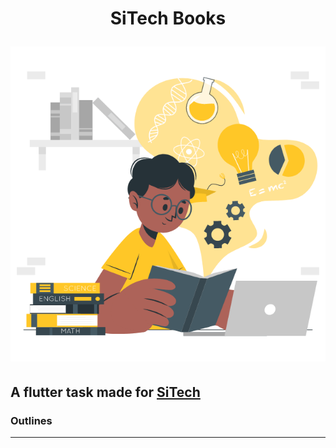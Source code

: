 <!-- center title and gif  -->
<h1 align="center">SiTech Books<p>

<p align="center">
  <img src="docs/assets/readme.gif" alt="readme"/>
</p>


## A flutter task made for [SiTech](https://www.sitech.me/)

### Outlines

---
